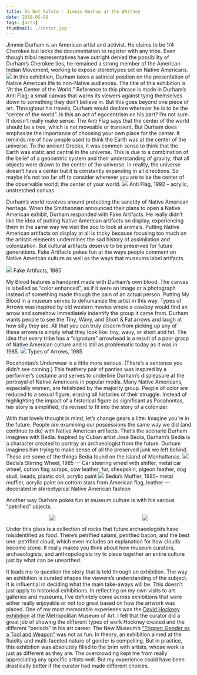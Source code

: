 ```yaml
---
title: Do Not Salute - Jimmie Durham at the Whitney
date: 2018-05-08
tags: [arts]
thumbnail: ./center.jpg
---
```

Jimmie Durham is an American artist and activist. He claims to be 1/4 Cherokee but lacks the documentation to register with any tribe. Even though tribal representatives have outright denied the possibility of Durham’s Cherokee ties, he remained a strong member of the American Indian Movement, working to expose stereotypes set on Native Americans.
![](./title.jpg)
In this exhibition, Durham takes a satirical position on the presentation of Native American life to non-Native audiences. The title of this exhibition is “At the Center of the World.” Reference to this phrase is made in Durham’s Anti Flag; a small canvas that warns its viewers against tying themselves down to something they don’t believe in. But this goes beyond one piece of art. Throughout his travels, Durham would declare wherever he is to be the “center of the world”. Is this an act of egocentrism on his part? I’m not sure. It doesn’t really make sense. The Anti Flag says that the center of the world should be a tree, which is not moveable or transient. But Durham does emphasize the importance of choosing your own place for the center. It reminds me of how people used to think the Earth was at the center of the universe. To the ancient Greeks, it was common sense to think that the Earth was static and central in the universe. This is due to a combination of the belief of a geocentric system and their understanding of gravity; that all objects were drawn to the center of the universe. In reality, the universe doesn’t have a center but it is constantly expanding in all directions. So maybe it’s not too far off to consider wherever you are to be the center of the observable world; the center of your world.
![](./center.jpg)
Anti Flag, 1992 – acrylic, unstretched canvas

Durham’s world revolves around protecting the sanctity of Native American heritage. When the Smithsonian announced their plans to open a Native American exhibit, Durham responded with Fake Artifacts. He really didn’t like the idea of putting Native American artifacts on display, experiencing them in the same way we visit the zoo to look at animals. Putting Native American artifacts on display at all is tricky because focusing too much on the artistic elements undermines the sad history of assimilation and colonization. But cultural artifacts deserve to be preserved for future generations. Fake Artifacts pokes fun at the ways people comment on Native American culture as well as the ways that museums label artifacts.

![](./fake-artifacts.jpeg)
Fake Artifacts, 1985

My Blood features a handprint made with Durham’s own blood. The canvas is labelled as “color enhanced”, as if it were an image or a photograph instead of something made though the pain of an actual person. Putting My Blood in a museum serves to dehumanize the artist in this way. Types of Arrows was inspired by old western movies where a cowboy would find an arrow and somehow immediately indentify the group it came from. Durham wants people to see the Tiny, Wavy, and Short & Fat arrows and laugh at how silly they are. All that you can truly discern from picking up any of these arrows is simply what they look like: tiny, wavy, or short and fat. The idea that every tribe has a “signature” arrowhead is a result of a poor grasp of Native American culture and is still as problematic today as it was in 1985.
![](./arrows.jpeg)
Types of Arrows, 1985

Pocahontas’s Underwear is a little more serious. (There’s a sentence you didn’t see coming.) This feathery pair of panties was inspired by a performer’s costume and serves to underline Durham’s displeasure at the portrayal of Native Americans in popular media. Many Native Americans, especially women, are fetishized by the majority group. People of color are reduced to a sexual figure, erasing all histories of their struggle. Instead of highlighting the impact of a historical figure as significant as Pocahontas, her story is simplified; it’s revised to fit into the story of a colonizer.

With that lovely thought in mind, let’s change gears a litte: Imagine you’re in the future. People are examining our possessions the same way we did (and continue to do) with Native American artifacts. That’s the scenario Durham imagines with Bedia. Inspired by Cuban artist José Bedia, Durham’s Bedia is a character created to portray an archaeologist from the future. Durham imagines him trying to make sense of all the preserved junk we left behind. These are some of the things Bedia found on the island of Manhattanas.
![](./wheel.jpeg)
Bedia’s Stirring Wheel, 1985 — Car steering wheel with shifter, metal car wheel, cotton flag scraps, cow leather, fur, sheepskin, pigeon feather, dog skull, beads, plastic doll, acrylic paint
![](./muffler.jpeg)
Bedia’s Muffler, 1985- metal muffler, acrylic paint on cottom stars from American flag, leather — decorated in stereotypical Native American fashion

Another way Durham pokes fun at museum culture is with his various “petrified” objects.

<!-- ![](./petrified.jpeg) ![](./cloud.jpeg) -->

<div class='image-cont'>
    <div>
        <img src='https://res.cloudinary.com/rshahid/image/upload/v1608747344/gatsby-blog-post-pics/petrified_du9vxg.jpg' />
    </div>
    <div>
        <img src='https://res.cloudinary.com/rshahid/image/upload/v1608747342/gatsby-blog-post-pics/cloud_bepeno.jpg' />
    </div>
</div>

Under this glass is a collection of rocks that future archaeologists have misidentified as food. There’s petrified salami, petrified bacon, and the best one: petrified cloud, which even includes an explanation for how clouds become stone. It really makes you think about how museum curators, archaeologists, and anthropologists try to piece together an entire culture just by what can be unearthed.

It leads me to question the story that is told through an exhibition. The way an exhibition is curated shapes the viewers’s understanding of the subject. It is influential in deciding what the main take-aways will be. This doesn’t just apply to historical exhibitions. In reflecting on my own visits to art galleries and museums, I’ve definitely come across exhibitions that were either really enjoyable or not too great based on how the artwork was placed. One of my most memorable experienes was the [David Hockney exhibition](https://rianashahid.com/blog/arts/do-not-salute-jimmie-durham/rianashahid.com/blog/arts/david-hockney/) at the Metropolitan Museum of Art. I felt that the curator did a great job of showing the different types of work Hockney created and the different “periods” in his art career. The New Museum’s [“Trigger: Gender as a Tool and Weapon”](https://www.newmuseum.org/exhibitions/view/trigger-gender-as-a-tool-and-as-a-weapon) was not as fun. In theory, an exhibition aimed at the fluidity and multi-faceted nature of gender is compelling. But in practice, this exhibition was absolutely filled to the brim with artists, whose work is just as different as they are. The overcrowding kept me from really appreciating any specific artists well. But my experience could have been drastically better if the curator had made different choices.

<style type='text/css' rel='stylesheet'>
    .image-cont {
        display: flex;
        justify-content: space-around;
    }
</style>